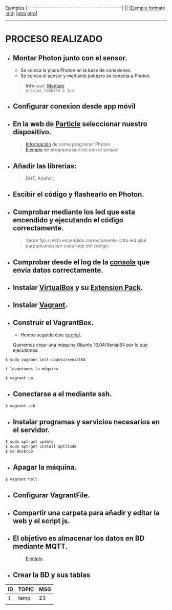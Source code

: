 Ejemplos
|----------------------------------------------|
||
|[Ejemplo formato .md](https://stackedit.io/app)|
|[otro](https://confluence.atlassian.com/bitbucketserver/markdown-syntax-guide-776639995.html)
[otro](http://commonmark.org/help/)|

---

# PROCESO REALIZADO

- ## Montar Photon junto con el sensor.
  - Se coloca la placa Photon en la base de conexiones.
  - Se coloca el sensor y mediante jumpers se conecta a Photon.
  > **Info** aquí: [Montaje](https://learn.adafruit.com/dht/connecting-to-a-dhtxx-sensor).<br/>
    `Gracias también a Ion`
- ## Configurar conexion desde app móvil
- ## En la web de [Particle](https://build.particle.io/build) seleccionar nuestro dispositivo.
  > [Información](https://www.arduino.cc/reference/en/) de como programar Photon.<br/>
    [Ejemplo](https://openhomeautomation.net/cloud-data-logger-particle-photon/) de programa que lee con el sensor.
- ## Añadir las librerias:
  > DHT, Adafuit, 
- ## Escibir el código y flashearlo en Photon.
- ## Comprobar mediante los led que esta encendido y ejecutando el código correctamente.
  > Verde fijo si está encendido correctamente.
  > Otro led azul parpadeando por cada loop del código.
- ## Comprobar desde el log de la [consola](https://console.particle.io/events) que envia datos correctamente.
- ## Instalar [VirtualBox](https://www.virtualbox.org/wiki/Downloads) y su [Extension Pack](https://download.virtualbox.org/virtualbox/5.2.6/Oracle_VM_VirtualBox_Extension_Pack-5.2.6-120293.vbox-extpack).
- ## Instalar [Vagrant](https://www.vagrantup.com/downloads.html).
- ## Construir el VagrantBox.
    - Hemos seguido éste [tutorial](https://scotch.io/tutorials/how-to-create-a-vagrant-base-box-from-an-existing-one).
    
    Queremos crear una máquina Ubuntu 16.04/Xenial64 por lo que ejecutamos.
```sh
$ sudo vagrant init ubuntu/xenial64
```
    Y levantamos la máquina
```sh
$ vagrant up
```
- ## Conectarse a el mediante ssh.
```sh
$ vagrant ssh
```
- ## Instalar programas y servicios necesarios en el servidor.
```sh
$ sudo apt-get update
$ sudo apt-get install aptitude
$ cd Desktop
```
- ## Apagar la máquina.
```sh
$ vagrant halt
```
- ## Configurar VagrantFile.
- ## Compartir una carpeta para añadir y editar la web y el script js.
- ## El objetivo es almacenar los datos en BD mediante MQTT.
  > [Ejemplo](http://ediy.com.my/blog/item/143-store-messages-from-mosquitto-mqtt-broker-into-sql-database).
- ## Crear la BD y sus tablas
|       ID       |     TOPIC      |       MSG      |
|----------------|----------------|----------------|
|       `1`      |      temp      |       23       |
|                |                |                |

